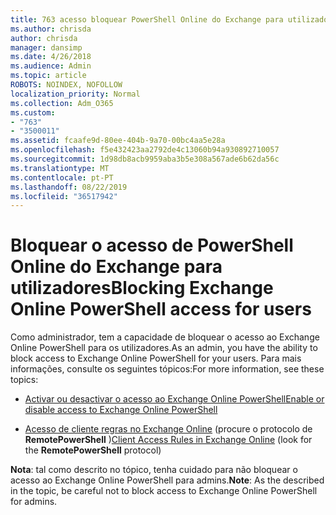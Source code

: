 ```yaml
---
title: 763 acesso bloquear PowerShell Online do Exchange para utilizadores
ms.author: chrisda
author: chrisda
manager: dansimp
ms.date: 4/26/2018
ms.audience: Admin
ms.topic: article
ROBOTS: NOINDEX, NOFOLLOW
localization_priority: Normal
ms.collection: Adm_O365
ms.custom:
- "763"
- "3500011"
ms.assetid: fcaafe9d-80ee-404b-9a70-00bc4aa5e28a
ms.openlocfilehash: f5e432423aa2792de4c13060b94a930892710057
ms.sourcegitcommit: 1d98db8acb9959aba3b5e308a567ade6b62da56c
ms.translationtype: MT
ms.contentlocale: pt-PT
ms.lasthandoff: 08/22/2019
ms.locfileid: "36517942"
---
```

# <a name="blocking-exchange-online-powershell-access-for-users"></a><span data-ttu-id="49eb8-102">Bloquear o acesso de PowerShell Online do Exchange para utilizadores</span><span class="sxs-lookup"><span data-stu-id="49eb8-102">Blocking Exchange Online PowerShell access for users</span></span>
<span data-ttu-id="49eb8-103">Como administrador, tem a capacidade de bloquear o acesso ao Exchange Online PowerShell para os utilizadores.</span><span class="sxs-lookup"><span data-stu-id="49eb8-103">As an admin, you have the ability to block access to Exchange Online PowerShell for your users.</span></span> <span data-ttu-id="49eb8-104">Para mais informações, consulte os seguintes tópicos:</span><span class="sxs-lookup"><span data-stu-id="49eb8-104">For more information, see these topics:</span></span>

- [<span data-ttu-id="49eb8-105">Activar ou desactivar o acesso ao Exchange Online PowerShell</span><span class="sxs-lookup"><span data-stu-id="49eb8-105">Enable or disable access to Exchange Online PowerShell</span></span>](https://docs.microsoft.com/powershell/exchange/exchange-online/disable-access-to-exchange-online-powershell)

- <span data-ttu-id="49eb8-106">[Acesso de cliente regras no Exchange Online](https://technet.microsoft.com/library/mt842508.aspx) (procure o protocolo de **RemotePowerShell** )</span><span class="sxs-lookup"><span data-stu-id="49eb8-106">[Client Access Rules in Exchange Online](https://technet.microsoft.com/library/mt842508.aspx) (look for the **RemotePowerShell** protocol)</span></span> 

<span data-ttu-id="49eb8-107">**Nota**: tal como descrito no tópico, tenha cuidado para não bloquear o acesso ao Exchange Online PowerShell para admins.</span><span class="sxs-lookup"><span data-stu-id="49eb8-107">**Note**: As the described in the topic, be careful not to block access to Exchange Online PowerShell for admins.</span></span>
